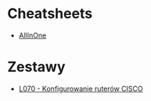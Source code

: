 # Cheatsheets

- [AllInOne](Laborki.md)

# Zestawy

- [L070 - Konfigurowanie ruterów CISCO](zestawy/L070-Konfigurowanie_ruterow_Cisco.md)
